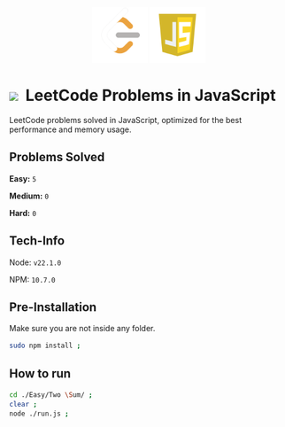 <div style="text-align:center;" >
<img style="width:100px;" src=".github/assets/leetcode.png" >
<img style="width:100px;" src=".github/assets/js.webp" >
</div>

# <img style="width:30px;" src="https://static-00.iconduck.com/assets.00/light-bulb-emoji-676x1024-9a89i8im.png" /><span>&nbsp;</span>  LeetCode Problems in JavaScript


LeetCode problems solved in JavaScript, optimized for the best performance and memory usage.

## Problems Solved

**Easy:** `5`

**Medium:** `0`

**Hard:** `0`

## Tech-Info

Node: `v22.1.0`

NPM: `10.7.0`

## Pre-Installation

Make sure you are not inside any folder.

```sh
sudo npm install ;
```

## How to run

```sh
cd ./Easy/Two \Sum/ ; 
clear ;
node ./run.js ;
```
